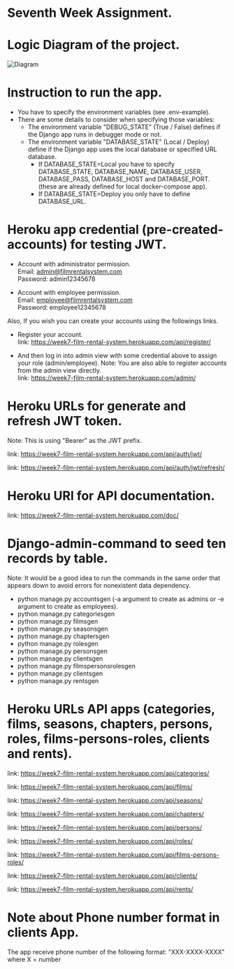 #  Seventh Week Assignment.

# Logic Diagram of the project.
![Diagram](https://gitlab.com/t7501/fifth-week-assignment/-/blob/feature/django/models/img/Fifth%20Week%20Assignement%20UML.drawio.png)

# Instruction to run the app.

- You have to specify the environment variables (see .env-example).
- There are some details to consider when specifying those variables:
    - The environment variable "DEBUG_STATE" (True / False) defines if the
      Django app runs in debugger mode or not. 
    - The environment variable "DATABASE_STATE" (Local / Deploy) define if the
        Django app uses the local database or specified URL database. 
      - If DATABASE_STATE=Local you have to specify DATABASE_STATE,
        DATABASE_NAME, DATABASE_USER, DATABASE_PASS, DATABASE_HOST and 
        DATABASE_PORT. (these are already defined for local docker-compose app).
      - If DATABASE_STATE=Deploy you only have to define DATABASE_URL.



# Heroku app credential (pre-created-accounts) for testing JWT.
- Account with administrator permission. <br />
Email: admin@filmrentalsystem.com <br />
Password: admin12345678 

- Account with employee permission. <br />
Email: employee@filmrentalsystem.com <br />
Password: employee12345678 

Also, If you wish you can create your accounts using the followings links.<br />

- Register your account. <br />
link: https://week7-film-rental-system.herokuapp.com/api/register/

- And then log in into admin view with some credential above to assign
your role (admin/employee). Note: You are also able to register accounts from
the admin view directly. <br />
link: https://week7-film-rental-system.herokuapp.com/admin/

# Heroku URLs for generate and refresh JWT token.
Note: This is using "Bearer" as the JWT prefix. 

link: https://week7-film-rental-system.herokuapp.com/api/auth/jwt/

link: https://week7-film-rental-system.herokuapp.com/api/auth/jwt/refresh/

# Heroku URl for API documentation. 
link: https://week7-film-rental-system.herokuapp.com/doc/

# Django-admin-command to seed ten records by table.
Note: It would be a good idea to run the commands in the same order that
appears down to avoid errors for nonexistent data dependency.

- python manage.py accountsgen (-a argument to create as admins or
-e argument to create as employees).
- python manage.py categoriesgen
- python manage.py filmsgen
- python manage.py seasonsgen
- python manage.py chaptersgen
- python manage.py rolesgen
- python manage.py personsgen
- python manage.py clientsgen
- python manage.py filmspersonsrolesgen
- python manage.py clientsgen
- python manage.py rentsgen

# Heroku URLs API apps (categories, films, seasons, chapters, persons, roles, films-persons-roles, clients and rents).
link: https://week7-film-rental-system.herokuapp.com/api/categories/

link: https://week7-film-rental-system.herokuapp.com/api/films/

link: https://week7-film-rental-system.herokuapp.com/api/seasons/

link: https://week7-film-rental-system.herokuapp.com/api/chapters/

link: https://week7-film-rental-system.herokuapp.com/api/persons/

link: https://week7-film-rental-system.herokuapp.com/api/roles/

link: https://week7-film-rental-system.herokuapp.com/api/films-persons-roles/

link: https://week7-film-rental-system.herokuapp.com/api/clients/

link: https://week7-film-rental-system.herokuapp.com/api/rents/

# Note about Phone number format in clients App.
The app receive phone number of the following format: "XXX-XXXX-XXXX" 
where X = number 